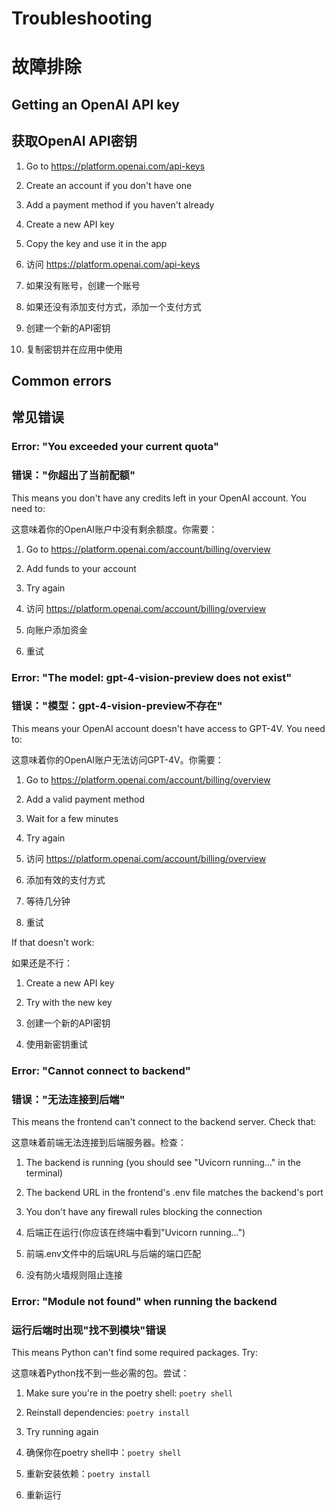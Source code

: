 # Troubleshooting

# 故障排除

## Getting an OpenAI API key

## 获取OpenAI API密钥

1. Go to https://platform.openai.com/api-keys
2. Create an account if you don't have one
3. Add a payment method if you haven't already
4. Create a new API key
5. Copy the key and use it in the app

1. 访问 https://platform.openai.com/api-keys
2. 如果没有账号，创建一个账号
3. 如果还没有添加支付方式，添加一个支付方式
4. 创建一个新的API密钥
5. 复制密钥并在应用中使用

## Common errors

## 常见错误

### Error: "You exceeded your current quota"

### 错误："你超出了当前配额"

This means you don't have any credits left in your OpenAI account. You need to:

这意味着你的OpenAI账户中没有剩余额度。你需要：

1. Go to https://platform.openai.com/account/billing/overview
2. Add funds to your account
3. Try again

1. 访问 https://platform.openai.com/account/billing/overview
2. 向账户添加资金
3. 重试

### Error: "The model: gpt-4-vision-preview does not exist"

### 错误："模型：gpt-4-vision-preview不存在"

This means your OpenAI account doesn't have access to GPT-4V. You need to:

这意味着你的OpenAI账户无法访问GPT-4V。你需要：

1. Go to https://platform.openai.com/account/billing/overview
2. Add a valid payment method
3. Wait for a few minutes
4. Try again

1. 访问 https://platform.openai.com/account/billing/overview
2. 添加有效的支付方式
3. 等待几分钟
4. 重试

If that doesn't work:

如果还是不行：

1. Create a new API key
2. Try with the new key

1. 创建一个新的API密钥
2. 使用新密钥重试

### Error: "Cannot connect to backend"

### 错误："无法连接到后端"

This means the frontend can't connect to the backend server. Check that:

这意味着前端无法连接到后端服务器。检查：

1. The backend is running (you should see "Uvicorn running..." in the terminal)
2. The backend URL in the frontend's .env file matches the backend's port
3. You don't have any firewall rules blocking the connection

1. 后端正在运行(你应该在终端中看到"Uvicorn running...")
2. 前端.env文件中的后端URL与后端的端口匹配
3. 没有防火墙规则阻止连接

### Error: "Module not found" when running the backend

### 运行后端时出现"找不到模块"错误

This means Python can't find some required packages. Try:

这意味着Python找不到一些必需的包。尝试：

1. Make sure you're in the poetry shell: `poetry shell`
2. Reinstall dependencies: `poetry install`
3. Try running again

1. 确保你在poetry shell中：`poetry shell`
2. 重新安装依赖：`poetry install`
3. 重新运行
